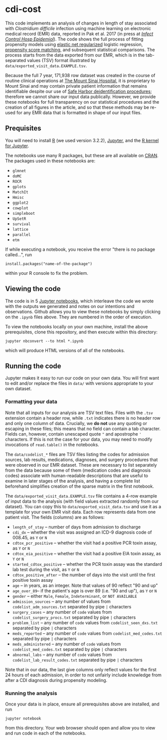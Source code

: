 # cdi-cost

This code implements an analysis of changes in length of stay associated with *Clostridium difficile* infection using machine learning on electronic medical record (EMR) data, reported in Pak et al. 2017 (in press at [*Infect Control Hosp Epidemiol*][iche]). The code shows the full process of fitting propensity models using [elastic net regularized](https://en.wikipedia.org/wiki/Elastic_net_regularization) logistic regression, [propensity score matching](https://en.wikipedia.org/wiki/Propensity_score_matching), and subsequent statistical comparisons. The process starts from the data exported from our EMR, which is in the tab-separated values (TSV) format illustrated by `data/exported_visit_data.EXAMPLE.tsv`.

Because the full 7 year, 171,938 row dataset was created in the course of routine clinical operations at [The Mount Sinai Hospital](http://www.mountsinai.org/), it is proprietary to Mount Sinai and may contain private patient information that remains identifiable despite our use of [Safe Harbor deidentification procedures](https://www.hhs.gov/hipaa/for-professionals/privacy/special-topics/de-identification/#safeharborguidance); therefore we cannot share our input data publically. However, we provide these notebooks for full transparency on our statistical procedures and the creation of all figures in the article, and so that these methods may be re-used for any EMR data that is formatted in shape of our input files.

[iche]: https://www.cambridge.org/core/journals/infection-control-and-hospital-epidemiology

## Prequisites

You will need to install [R](https://www.r-project.org/) (we used version 3.2.2), [Jupyter](http://jupyter.org/), and the [R kernel for Jupyter](https://github.com/IRkernel/IRkernel).

The notebooks use many R packages, but these are all available on [CRAN](https://cran.r-project.org/). The packages used in these notebooks are:

- `glmnet`
- `doMC`
- `ROCR`
- `gplots`
- `MatchIt`
- `Hmisc`
- `ggplot2`
- `cowplot`
- `simpleboot`
- `UpSetR`
- `survival`
- `lattice`
- `parallel`
- `etm`

If while executing a notebook, you receive the error "there is no package called...", run

    install.packages("name-of-the-package")

within your R console to fix the problem.

## Viewing the code

The code is in 5 [Jupyter notebooks](http://jupyter-notebook-beginner-guide.readthedocs.io/en/latest/what_is_jupyter.html), which interleave the code we wrote with the outputs we generated and notes on our intentions and observations. Github allows you to view these notebooks by simply clicking on the `.ipynb` files above. They are numbered in the order of execution.

To view the notebooks locally on your own machine, install the above prerequisites, clone this repository, and then execute within this directory:

    jupyter nbconvert --to html *.ipynb

which will produce HTML versions of all of the notebooks.

## Running the code

Jupyter makes it easy to run our code on your own data. You will first want to edit and/or replace the files in `data/` with versions appropriate to your own dataset.

### Formatting your data

Note that all inputs for our analysis are TSV text files. Files with the `.tsv` extension contain a header row, while `.txt` indicates there is no header row and only one column of data. Crucially, we **do not** use any quoting or escaping in these files; this means that no field can contain a tab character. Fields can, however, contain unescaped quote `"` and apostrophe `'` characters. If this is not the case for your data, you may need to modify invocations of `read.table()` in the notebooks.

The `data/codelist_*` files are TSV files listing the codes for admission sources, lab results, medications, diagnoses, and surgery procedures that were observed in our EMR dataset. These are necessary to list separately from the data because some of them (medication codes and diagnosis codes) associate with human-readable descriptions that are useful to examine in later stages of the analysis, and having a complete list beforehand simplifies creation of the sparse matrix in the first notebook.

The `data/exported_visit_data.EXAMPLE.tsv` file contains a 4-row example of input data to the analysis (with field values extracted randomly from our dataset). You can copy this to `data/exported_visit_data.tsv` and use it as a template for your own EMR visit data. Each row represents data from one patient visit. The fields (columns) are as follows:

- `length_of_stay` – number of days from admission to discharge
- `cdi_dx` – whether the visit was assigned an ICD-9 diagnosis code of 008.45, as `Y` or `N`
- `cdtox_pcr_positive` – whether the visit had a positive PCR toxin assay, as `Y` or `N`
- `cdtox_eia_positive` – whether the visit had a positive EIA toxin assay, as `Y` or `N`
- `started_cdtox_positive` – whether the PCR toxin assay was the standard lab test during the visit, as `Y` or `N`
- `cdtox_positive_after` – the number of days into the visit until the first positive toxin assay
- `age` – in years, as an integer. Note that values of 90 reflect "90 and up"
- `age_over_89`– if the patient's age is over 89 (i.e. "90 and up"), as `Y` or `N`
- `gender` – either `Male`, `Female`, `Indeterminant`, or `NOT AVAILABLE`
- `admission_sources` – any number of values from `codelist_adm_sources.txt` separated by pipe `|` characters
- `surgery_cases` – any number of `code` values from `codelist_surgery_procs.txt` separated by pipe `|` characters
- `problem_list` – any number of `code` values from `codelist_seen_dxs.txt` separated by pipe `|` characters
- `meds_reported` – any number of `code` values from `codelist_med_codes.txt` separated by pipe `|` characters
- `meds_administered` – any number of `code` values from `codelist_med_codes.txt` separated by pipe `|` characters
- `abnormal_labs` – any number of `code` values from `codelist_lab_result_codes.txt` separated by pipe `|` characters

Note that in our data, the last give columns only reflect values for the first 24 hours of each admission, in order to not unfairly include knowledge from after a CDI diagnosis during propensity modeling.

### Running the analysis

Once your data is in place, ensure all prerequisites above are installed, and run

    jupyter notebook

from this directory. Your web browser should open and allow you to view and run code in each of the notebooks.